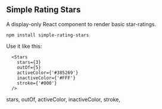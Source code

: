 ## Simple Rating Stars

A display-only React component to render basic star-ratings.

`npm install simple-rating-stars`

Use it like this:

```
  <Stars
    stars={3}
    outOf={5}
    activeColor={'#385269'}
    inactiveColor={'#FFF'}
    stroke={'#000'}
  />
```

stars, outOf, activeColor, inactiveColor, stroke,

